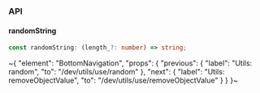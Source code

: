 

### API

#### randomString

```ts
const randomString: (length_?: number) => string;
```


~{
  "element": "BottomNavigation",
  "props": {
    "previous": {
      "label": "Utils: random",
      "to": "/dev/utils/use/random"
    },
    "next": {
      "label": "Utils: removeObjectValue",
      "to": "/dev/utils/use/removeObjectValue"
    }
  }
}~